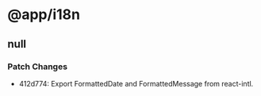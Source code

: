 # @app/i18n

## null

### Patch Changes

- 412d774: Export FormattedDate and FormattedMessage from react-intl.
